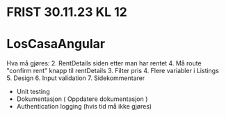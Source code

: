 # FRIST 30.11.23 KL 12
# LosCasaAngular 

Hva må gjøres:
2. RentDetails siden etter man har rentet
4. Må route "confirm rent" knapp til rentDetails
3. Filter pris
4. Flere variabler i Listings
5. Design
6. Input validation
7. Sidekommentarer 
- Unit testing
- Dokumentasjon ( Oppdatere dokumentasjon )
- Authentication logging (hvis tid må ikke gjøres)
